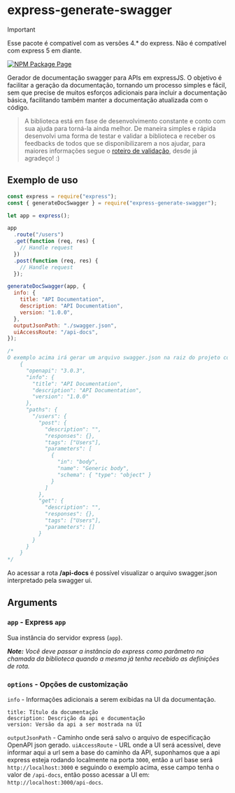 # express-generate-swagger

> [!IMPORTANT]
> Esse pacote é compatível com as versões 4.\* do express. Não é compatível com express 5 em diante.

[![NPM Package Page](https://img.shields.io/badge/express--generate--swagger-gray?label=npm&labelColor=c21104)](https://www.npmjs.com/package/express-generate-swagger)

Gerador de documentação swagger para APIs em expressJS. O objetivo é facilitar a geração da documentação, tornando um processo simples e fácil, sem que precise de muitos esforços adicionais para incluir a documentação básica, facilitando também manter a documentação atualizada com o código.

> A biblioteca está em fase de desenvolvimento constante e conto com sua ajuda para torná-la ainda melhor. De maneira simples e rápida desenvolvi uma forma de testar e validar a biblioteca e receber os feedbacks de todos que se disponibilizarem a nos ajudar, para maiores informações segue o [roteiro de validação](https://drive.google.com/file/d/1acMq1QDoqbITFHy94kpZHZ4fkyZsAy_R/view "roteiro de validação"), desde já agradeço! :)

## Exemplo de uso

```javascript
const express = require("express");
const { generateDocSwagger } = require("express-generate-swagger");

let app = express();

app
  .route("/users")
  .get(function (req, res) {
    // Handle request
  })
  .post(function (req, res) {
    // Handle request
  });

generateDocSwagger(app, {
  info: {
    title: "API Documentation",
    description: "API Documentation",
    version: "1.0.0",
  },
  outputJsonPath: "./swagger.json",
  uiAccessRoute: "/api-docs",
});

/*
O exemplo acima irá gerar um arquivo swagger.json na raiz do projeto com o seguinte conteúdo:
	{
	  "openapi": "3.0.3",
	  "info": {
		"title": "API Documentation",
		"description": "API Documentation",
		"version": "1.0.0"
	  },
	  "paths": {
		"/users": {
		  "post": {
			"description": "",
			"responses": {},
			"tags": ["Users"],
			"parameters": [
			  {
				"in": "body",
				"name": "Generic body",
				"schema": { "type": "object" }
			  }
			]
		  },
		  "get": {
			"description": "",
			"responses": {},
			"tags": ["Users"],
			"parameters": []
		  }
		}
	  }
	}
*/
```

Ao acessar a rota **/api-docs** é possível visualizar o arquivo swagger.json interpretado pela swagger ui.

## Arguments

### `app` - Express `app`

Sua instância do servidor express (`app`).

_**Note:** Você deve passar a instância do express como parâmetro na chamada da biblioteca quando a mesma já tenha recebido as definições de rota._

### `options` - Opções de customização

`info` - Informações adicionais a serem exibidas na UI da documentação.

    title: Título da documentação
    description: Descrição da api e documentação
    version: Versão da api a ser mostrada na UI

`outputJsonPath` - Caminho onde será salvo o arquivo de especificação OpenAPI json gerado.
`uiAccessRoute` - URL onde a UI será acessível, deve informar aqui a url sem a base do caminho da API, suponhamos que a api express esteja rodando localmente na porta `3000`, então a url base será `http://localhost:3000` e seguindo o exemplo acima, esse campo tenha o valor de `/api-docs`, então posso acessar a UI em: `http://localhost:3000/api-docs`.
